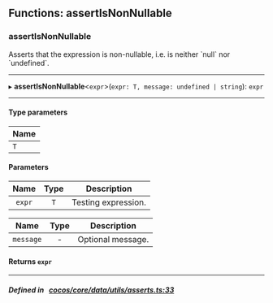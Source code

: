 ## Functions: assertIsNonNullable

### assertIsNonNullable

Asserts that the expression is non-nullable, i.e. is neither &#x60;null&#x60; nor &#x60;undefined&#x60;.
___
▸ **assertIsNonNullable**<`expr`\>(`expr: T, message: undefined | string`): `expr`
___

#### Type parameters
| Name |
| :------ |
| `T` |

#### Parameters

| Name | Type | Description |
| :------: | :------: | :------: |
| `expr` | `T` | Testing expression.  |

| Name | Type | Description |
| :------: | :------: | :------: |
| `message` | - | Optional message.  |


#### Returns `expr` 
___


##### Defined in &nbsp;   [cocos/core/data/utils/asserts.ts:33](https://github.com/cocos-creator/engine/blob/c7bf6b8a9/cocos/core/data/utils/asserts.ts#L33)&nbsp;
